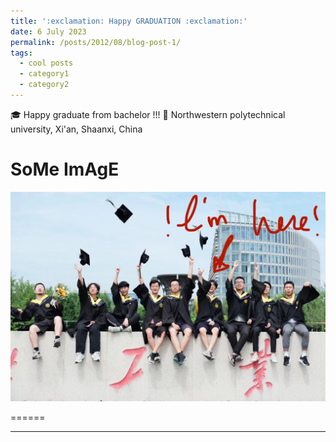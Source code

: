 ```yaml
---
title: ':exclamation: Happy GRADUATION :exclamation:'
date: 6 July 2023
permalink: /posts/2012/08/blog-post-1/
tags:
  - cool posts
  - category1
  - category2
---
```


:mortar_board: Happy graduate from bachelor !!!
:round_pushpin: Northwestern polytechnical university, Xi'an, Shaanxi, China

SoMe ImAgE
======

<img src='/images/nwpu_graduate.png'>

======

------
